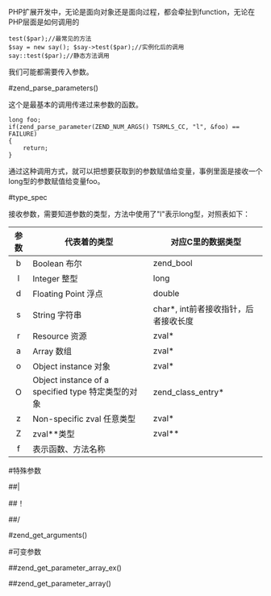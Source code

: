 PHP扩展开发中，无论是面向对象还是面向过程，都会牵扯到function，无论在PHP层面是如何调用的

	
	test($par);//最常见的方法
	$say = new say(); $say->test($par);//实例化后的调用
	say::test($par);//静态方法调用
	
我们可能都需要传入参数。

#zend_parse_parameters()

这个是最基本的调用传递过来参数的函数。

	long foo;
	if(zend_parse_parameter(ZEND_NUM_ARGS() TSRMLS_CC, "l", &foo) == FAILURE)
	{
		return;
	}
	
通过这种调用方式，就可以把想要获取到的参数赋值给变量，事例里面是接收一个long型的参数赋值给变量foo。

#type_spec

接收参数，需要知道参数的类型，方法中使用了"l"表示long型，对照表如下：

| 参数 | 代表着的类型 | 对应C里的数据类型 |
| :--: | ------------ | ----------------- |
| b | Boolean 布尔 | zend_bool |
| l | Integer 整型 | long |
| d | Floating Point 浮点 | double |
| s | String 字符串 | char*, int前者接收指针，后者接收长度 |
| r | Resource 资源 | zval* |
| a | Array 数组 | zval* |
| o | Object instance 对象 | zval* |
| O | Object instance of a specified type 特定类型的对象 | zend_class_entry* |
| z | Non-specific zval 任意类型 | zval* |
| Z | zval**类型 | zval** |
| f | 表示函数、方法名称 | |

#特殊参数

##|

##！

##/

#zend_get_arguments()

#可变参数

##zend_get_parameter_array_ex()

##zend_get_parameter_array()
